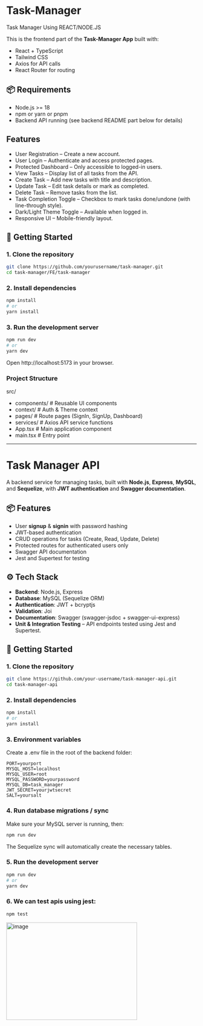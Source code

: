 # Task-Manager
Task Manager Using REACT/NODE.JS

This is the frontend part of the **Task-Manager App** built with:
- React + TypeScript
- Tailwind CSS
- Axios for API calls
- React Router for routing

## 📦 Requirements
- Node.js >= 18
- npm or yarn or pnpm
- Backend API running (see backend README part below for details)

## Features
* User Registration – Create a new account.
* User Login – Authenticate and access protected pages.
* Protected Dashboard – Only accessible to logged-in users.
* View Tasks – Display list of all tasks from the API.
* Create Task – Add new tasks with title and description.
* Update Task – Edit task details or mark as completed.
* Delete Task – Remove tasks from the list.
* Task Completion Toggle – Checkbox to mark tasks done/undone (with line-through style).
* Dark/Light Theme Toggle – Available when logged in.
* Responsive UI – Mobile-friendly layout.

## 🚀 Getting Started

### 1. Clone the repository
```bash
git clone https://github.com/yourusername/task-manager.git
cd task-manager/FE/task-manager
```
### 2. Install dependencies
```bash
npm install
# or
yarn install
```

### 3. Run the development server
```bash
npm run dev
# or
yarn dev
```
Open http://localhost:5173 in your browser.

### Project Structure
src/
  - components/     # Reusable UI components
  - context/        # Auth & Theme context
  - pages/          # Route pages (SignIn, SignUp, Dashboard)
  - services/       # Axios API service functions
  - App.tsx         # Main application component
  - main.tsx        # Entry point

---
# Task Manager API

A backend service for managing tasks, built with **Node.js**, **Express**, **MySQL**, and **Sequelize**, with **JWT authentication** and **Swagger documentation**.

## 📦 Features
- User **signup** & **signin** with password hashing
- JWT-based authentication
- CRUD operations for tasks (Create, Read, Update, Delete)
- Protected routes for authenticated users only
- Swagger API documentation
- Jest and Supertest for testing

## ⚙️ Tech Stack
- **Backend**: Node.js, Express
- **Database**: MySQL (Sequelize ORM)
- **Authentication**: JWT + bcryptjs
- **Validation**: Joi
- **Documentation**: Swagger (swagger-jsdoc + swagger-ui-express)
- **Unit & Integration Testing** – API endpoints tested using Jest and Supertest.

## 🚀 Getting Started

### 1. Clone the repository
```bash
git clone https://github.com/your-username/task-manager-api.git
cd task-manager-api
```
### 2. Install dependencies
```bash
npm install
# or
yarn install
```
### 3. Environment variables

Create a .env file in the root of the backend folder:
```
PORT=yourport
MYSQL_HOST=localhost
MYSQL_USER=root
MYSQL_PASSWORD=yourpassword
MYSQL_DB=task_manager
JWT_SECRET=yourjwtsecret
SALT=yoursalt
```

### 4. Run database migrations / sync
Make sure your MySQL server is running, then:
```bash
npm run dev
```
The Sequelize sync will automatically create the necessary tables.

### 5. Run the development server
```bash
npm run dev
# or
yarn dev
```

### 6. We can test apis using jest:
```bash
npm test
```
<img width="346" height="258" alt="image" src="https://github.com/user-attachments/assets/d6c47f63-99aa-4f14-b5b2-28cee0bfe283" />


